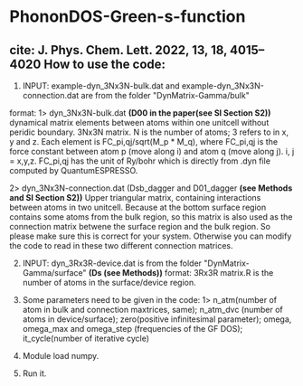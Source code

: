 # PhononDOS-Green-s-function
cite: J. Phys. Chem. Lett. 2022, 13, 18, 4015–4020
How to use the code:
-------------------
1. INPUT: example-dyn_3Nx3N-bulk.dat and example-dyn_3Nx3N-connection.dat are from the folder "DynMatrix-Gamma/bulk"

format: 
1> dyn_3Nx3N-bulk.dat **(D00 in the paper(see SI Section S2))**
dynamical matrix elements between atoms within one unitcell without peridic boundary. 
3Nx3N matrix. N is the number of atoms; 3 refers to in x, y and z. Each element is FC_pi,qj/sqrt(M_p * M_q), where FC_pi,qj is the force constant between atom p (move along i) and atom q (move along j). i, j = x,y,z.  FC_pi,qj has the unit of Ry/bohr which is directly from .dyn file computed by QuantumESPRESSO.

2> dyn_3Nx3N-connection.dat (Dsb_dagger and D01_dagger **(see Methods and SI Section S2))**
Upper triangular matrix, containing interactions between atoms in two unitcell. Because at the bottom surface region contains some atoms from the bulk region, so this matrix is also used as the connection matrix betwene the surface region and the bulk region. So please make sure this is correct for your system. Otherwise you can modify the code to read in these two different connection matrices.


2. INPUT: dyn_3Rx3R-device.dat is from the folder "DynMatrix-Gamma/surface" **(Ds (see Methods))**
format: 
3Rx3R matrix.R is the number of atoms in the surface/device region.

4. Some parameters need to be given in the code: 1> n_atm(number of atom in bulk and connection maxtrices, same); n_atm_dvc (number of atoms in device/surface); zero(positive infinitesimal parameter); omega, omega_max and omega_step (frequencies of the GF DOS); it_cycle(number of iterative cycle)
5. Module load numpy.
6. Run it.
